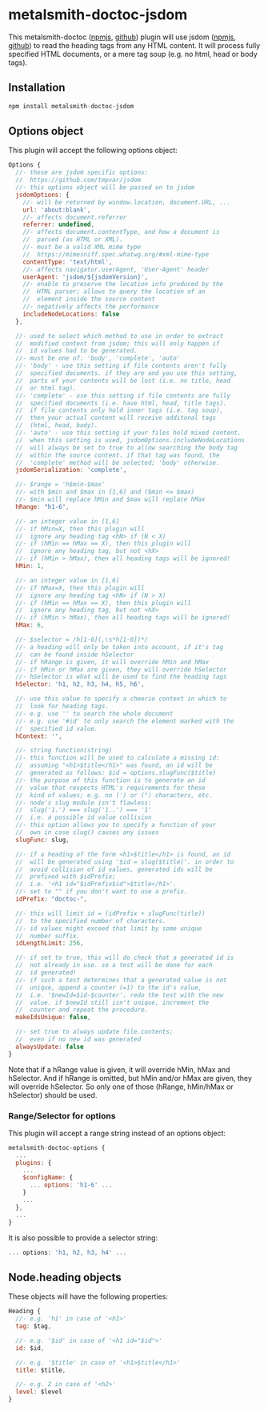 
metalsmith-doctoc-jsdom
===============

This metalsmith-doctoc
([npmjs](https://www.npmjs.com/package/metalsmith-doctoc),
[github](https://github.com/rehierl/metalsmith-doctoc))
plugin will use jsdom
([npmjs](https://www.npmjs.com/package/jsdom),
[github](https://github.com/tmpvar/jsdom))
to read the heading tags from any HTML content. It will process fully specified
HTML documents, or a mere tag soup (e.g. no html, head or body tags).

## Installation

```js
npm install metalsmith-doctoc-jsdom
```

## Options object

This plugin will accept the following options object:

```js
Options {
  //- these are jsdom specific options:
  //  https://github.com/tmpvar/jsdom
  //- this options object will be passed on to jsdom
  jsdomOptions: {
    //- will be returned by window.location, document.URL, ...
    url: 'about:blank',
    //- affects document.referrer
    referrer: undefined,
    //- affects document.contentType, and how a document is
    //  parsed (as HTML or XML).
    //- must be a valid XML mime type
    //  https://mimesniff.spec.whatwg.org/#xml-mime-type
    contentType: 'text/html',
    //- affects navigator.userAgent, 'User-Agent' header
    userAgent: 'jsdom/${jsdomVersion}',
    //- enable to preserve the location info produced by the
    //  HTML parser; allows to query the location of an
    //  element inside the source content
    //- negatively affects the performance
    includeNodeLocations: false
  },

  //- used to select which method to use in order to extract
  //  modified content from jsdom; this will only happen if
  //  id values had to be generated.
  //- must be one of: 'body', 'complete', 'auto'
  //- 'body' - use this setting if file contents aren't fully
  //  specified documents. if they are and you use this setting,
  //  parts of your contents will be lost (i.e. no title, head
  //  or html tag).
  //- 'complete' - use this setting if file contents are fully
  //  specified documents (i.e. have html, head, title tags).
  //  if file contents only hold inner tags (i.e. tag soup),
  //  then your actual content will receive additonal tags
  //  (html, head, body).
  //- 'auto' - use this setting if your files hold mixed content.
  //  when this setting is used, jsdomOptions.includeNodeLocations
  //  will always be set to true to allow searching the body tag
  //  within the source content. if that tag was found, the
  //  'complete' method will be selected; 'body' otherwise.
  jsdomSerialization: 'complete',

  //- $range = 'h$min-$max'
  //- with $min and $max in [1,6] and ($min <= $max)
  //- $min will replace hMin and $max will replace hMax
  hRange: "h1-6",

  //- an integer value in [1,6]
  //- if hMin=X, then this plugin will
  //  ignore any heading tag <hN> if (N < X)
  //- if (hMin == hMax == X), then this plugin will
  //  ignore any heading tag, but not <hX>
  //- if (hMin > hMax), then all heading tags will be ignored!
  hMin: 1,

  //- an integer value in [1,6]
  //- if hMax=X, then this plugin will
  //  ignore any heading tag <hN> if (N > X)
  //- if (hMin == hMax == X), then this plugin will
  //  ignore any heading tag, but not <hX>
  //- if (hMin > hMax), then all heading tags will be ignored!
  hMax: 6,

  //- $selector = /h[1-6](,\s*h[1-6])*/
  //- a heading will only be taken into account, if it's tag
  //  can be found inside hSelector
  //- if hRange is given, it will override hMin and hMax
  //- if hMin or hMax are given, they will override hSelector
  //- hSelector is what will be used to find the heading tags
  hSelector: 'h1, h2, h3, h4, h5, h6',

  //- use this value to specify a cheerio context in which to
  //  look for heading tags.
  //- e.g. use '' to search the whole document
  //- e.g. use '#id' to only search the element marked with the
  //  specified id value.
  hContext: '',

  //- string function(string)
  //- this function will be used to calculate a missing id:
  //  assuming "<h1>$title</h1>" was found, an id will be
  //  generated as follows: $id = options.slugFunc($title)
  //- the purpose of this function is to generate an id
  //  value that respects HTML's requirements for these
  //  kind of values; e.g. no (') or (") characters, etc.
  //- node's slug module isn't flawless:
  //  slug('1.') === slug('1..') === '1'
  //  i.e. a possible id value collision
  //- this option allows you to specify a function of your
  //  own in case slug() causes any issues
  slugFunc: slug,

  //- if a heading of the form <h1>$title</h1> is found, an id
  //  will be generated using '$id = slug($title)'. in order to
  //  avoid collision of id values, generated ids will be
  //  prefixed with $idPrefix;
  //  i.e. '<h1 id="$idPrefix$id">$title</h1>'.
  //- set to "" if you don't want to use a prefix.
  idPrefix: "doctoc-",

  //- this will limit id = (idPrefix + slugFunc(title))
  //  to the specified number of characters.
  //- id values might exceed that limit by some unique
  //  number suffix.
  idLengthLimit: 256,

  //- if set to true, this will do check that a generated id is
  //  not already in use. so a test will be done for each
  //  id generated!
  //- if such a test determines that a generated value is not
  //  unique, append a counter (=1) to the id's value,
  //  i.e. '$newId=$id-$counter'. redo the test with the new
  //  value. if $newId still isn't unique, increment the
  //  counter and repeat the procedure.
  makeIdsUnique: false,

  //- set true to always update file.contents;
  //  even if no new id was generated
  alwaysUpdate: false
}
```

Note that if a hRange value is given, it will override hMin, hMax and hSelector.
And if hRange is omitted, but hMin and/or hMax are given, they will override
hSelector. So only one of those (hRange, hMin/hMax or hSelector) should be used.

### Range/Selector for options

This plugin will accept a range string instead of an options object:

```js
metalsmith-doctoc-options {
  ...
  plugins: {
    ...
    $configName: {
      ... options: 'h1-6' ...
    }
    ...
  },
  ...
}
```

It is also possible to provide a selector string:

```js
... options: 'h1, h2, h3, h4' ...
```

## Node.heading objects

These objects will have the following properties:

```js
Heading {
  //- e.g. 'h1' in case of '<h1>'
  tag: $tag,

  //- e.g. '$id' in case of '<h1 id="$id">'
  id: $id,

  //- e.g. '$title' in case of '<h1>$title</h1>'
  title: $title,

  //- e.g. 2 in case of '<h2>'
  level: $level
}
```
